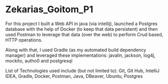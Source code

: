 # Zekarias_Goitom_P1
For this project I built a Web API in java (via intellij), launched a Postgres database with the help of Docker (to keep that data persistent) and then used Postman to leverage that data (over the web) to perform Crud based, HTTP operations. 

Along with that, I used Gradle (as my automated build dependency manager) and leveraged these implementations: javalin, jackson, log4j, mockito, autho0 and postgresql

List of Technologies used include (but not limited to): Git, Git Hub, IntelliJ IDEA, Gradle, Docker, Postman,  Java, DBeaver, Ubuntu, Postgres
